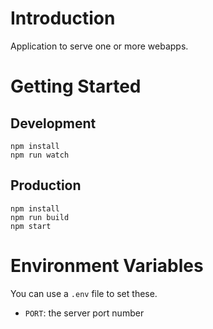 # Introduction

Application to serve one or more webapps.

# Getting Started

## Development

    npm install
    npm run watch

## Production

    npm install
    npm run build
    npm start

# Environment Variables

You can use a `.env` file to set these.

- `PORT`: the server port number
